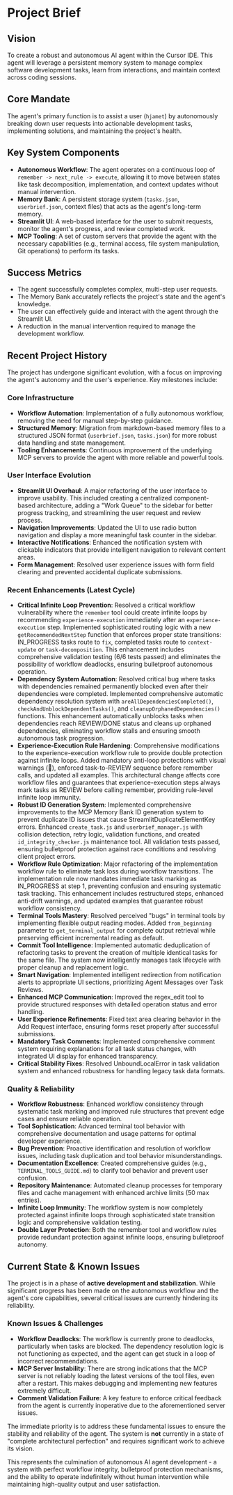 # Project Brief

## Vision
To create a robust and autonomous AI agent within the Cursor IDE. This agent will leverage a persistent memory system to manage complex software development tasks, learn from interactions, and maintain context across coding sessions.

## Core Mandate
The agent's primary function is to assist a user (`hjamet`) by autonomously breaking down user requests into actionable development tasks, implementing solutions, and maintaining the project's health.

## Key System Components
- **Autonomous Workflow**: The agent operates on a continuous loop of `remember -> next_rule -> execute`, allowing it to move between states like task decomposition, implementation, and context updates without manual intervention.
- **Memory Bank**: A persistent storage system (`tasks.json`, `userbrief.json`, context files) that acts as the agent's long-term memory.
- **Streamlit UI**: A web-based interface for the user to submit requests, monitor the agent's progress, and review completed work.
- **MCP Tooling**: A set of custom servers that provide the agent with the necessary capabilities (e.g., terminal access, file system manipulation, Git operations) to perform its tasks.

## Success Metrics
- The agent successfully completes complex, multi-step user requests.
- The Memory Bank accurately reflects the project's state and the agent's knowledge.
- The user can effectively guide and interact with the agent through the Streamlit UI.
- A reduction in the manual intervention required to manage the development workflow.

## Recent Project History
The project has undergone significant evolution, with a focus on improving the agent's autonomy and the user's experience. Key milestones include:

### Core Infrastructure
- **Workflow Automation**: Implementation of a fully autonomous workflow, removing the need for manual step-by-step guidance.
- **Structured Memory**: Migration from markdown-based memory files to a structured JSON format (`userbrief.json`, `tasks.json`) for more robust data handling and state management.
- **Tooling Enhancements**: Continuous improvement of the underlying MCP servers to provide the agent with more reliable and powerful tools.

### User Interface Evolution
- **Streamlit UI Overhaul**: A major refactoring of the user interface to improve usability. This included creating a centralized component-based architecture, adding a "Work Queue" to the sidebar for better progress tracking, and streamlining the user request and review process.
- **Navigation Improvements**: Updated the UI to use radio button navigation and display a more meaningful task counter in the sidebar.
- **Interactive Notifications**: Enhanced the notification system with clickable indicators that provide intelligent navigation to relevant content areas.
- **Form Management**: Resolved user experience issues with form field clearing and prevented accidental duplicate submissions.

### Recent Enhancements (Latest Cycle)
- **Critical Infinite Loop Prevention**: Resolved a critical workflow vulnerability where the `remember` tool could create infinite loops by recommending `experience-execution` immediately after an `experience-execution` step. Implemented sophisticated routing logic with a new `getRecommendedNextStep` function that enforces proper state transitions: IN_PROGRESS tasks route to `fix`, completed tasks route to `context-update` or `task-decomposition`. This enhancement includes comprehensive validation testing (6/6 tests passed) and eliminates the possibility of workflow deadlocks, ensuring bulletproof autonomous operation.
- **Dependency System Automation**: Resolved critical bug where tasks with dependencies remained permanently blocked even after their dependencies were completed. Implemented comprehensive automatic dependency resolution system with `areAllDependenciesCompleted()`, `checkAndUnblockDependentTasks()`, and `cleanupOrphanedDependencies()` functions. This enhancement automatically unblocks tasks when dependencies reach REVIEW/DONE status and cleans up orphaned dependencies, eliminating workflow stalls and ensuring smooth autonomous task progression.
- **Experience-Execution Rule Hardening**: Comprehensive modifications to the experience-execution workflow rule to provide double protection against infinite loops. Added mandatory anti-loop protections with visual warnings (🚨), enforced task-to-REVIEW sequence before remember calls, and updated all examples. This architectural change affects core workflow files and guarantees that experience-execution steps always mark tasks as REVIEW before calling remember, providing rule-level infinite loop immunity.
- **Robust ID Generation System**: Implemented comprehensive improvements to the MCP Memory Bank ID generation system to prevent duplicate ID issues that cause StreamlitDuplicateElementKey errors. Enhanced `create_task.js` and `userbrief_manager.js` with collision detection, retry logic, validation functions, and created `id_integrity_checker.js` maintenance tool. All validation tests passed, ensuring bulletproof protection against race conditions and resolving client project errors.
- **Workflow Rule Optimization**: Major refactoring of the implementation workflow rule to eliminate task loss during workflow transitions. The implementation rule now mandates immediate task marking as IN_PROGRESS at step 1, preventing confusion and ensuring systematic task tracking. This enhancement includes restructured steps, enhanced anti-drift warnings, and updated examples that guarantee robust workflow consistency.
- **Terminal Tools Mastery**: Resolved perceived "bugs" in terminal tools by implementing flexible output reading modes. Added `from_beginning` parameter to `get_terminal_output` for complete output retrieval while preserving efficient incremental reading as default.
- **Commit Tool Intelligence**: Implemented automatic deduplication of refactoring tasks to prevent the creation of multiple identical tasks for the same file. The system now intelligently manages task lifecycle with proper cleanup and replacement logic.
- **Smart Navigation**: Implemented intelligent redirection from notification alerts to appropriate UI sections, prioritizing Agent Messages over Task Reviews.
- **Enhanced MCP Communication**: Improved the regex_edit tool to provide structured responses with detailed operation status and error handling.
- **User Experience Refinements**: Fixed text area clearing behavior in the Add Request interface, ensuring forms reset properly after successful submissions.
- **Mandatory Task Comments**: Implemented comprehensive comment system requiring explanations for all task status changes, with integrated UI display for enhanced transparency.
- **Critical Stability Fixes**: Resolved UnboundLocalError in task validation system and enhanced robustness for handling legacy task data formats.

### Quality & Reliability
- **Workflow Robustness**: Enhanced workflow consistency through systematic task marking and improved rule structures that prevent edge cases and ensure reliable operation.
- **Tool Sophistication**: Advanced terminal tool behavior with comprehensive documentation and usage patterns for optimal developer experience.
- **Bug Prevention**: Proactive identification and resolution of workflow issues, including task duplication and tool behavior misunderstandings.
- **Documentation Excellence**: Created comprehensive guides (e.g., `TERMINAL_TOOLS_GUIDE.md`) to clarify tool behavior and prevent user confusion.
- **Repository Maintenance**: Automated cleanup processes for temporary files and cache management with enhanced archive limits (50 max entries).
- **Infinite Loop Immunity**: The workflow system is now completely protected against infinite loops through sophisticated state transition logic and comprehensive validation testing.
- **Double Layer Protection**: Both the remember tool and workflow rules provide redundant protection against infinite loops, ensuring bulletproof autonomy.

## Current State & Known Issues

The project is in a phase of **active development and stabilization**. While significant progress has been made on the autonomous workflow and the agent's core capabilities, several critical issues are currently hindering its reliability.

### Known Issues & Challenges
- **Workflow Deadlocks**: The workflow is currently prone to deadlocks, particularly when tasks are blocked. The dependency resolution logic is not functioning as expected, and the agent can get stuck in a loop of incorrect recommendations.
- **MCP Server Instability**: There are strong indications that the MCP server is not reliably loading the latest versions of the tool files, even after a restart. This makes debugging and implementing new features extremely difficult.
- **Comment Validation Failure**: A key feature to enforce critical feedback from the agent is currently inoperative due to the aforementioned server issues.

The immediate priority is to address these fundamental issues to ensure the stability and reliability of the agent. The system is **not** currently in a state of "complete architectural perfection" and requires significant work to achieve its vision.

This represents the culmination of autonomous AI agent development - a system with perfect workflow integrity, bulletproof protection mechanisms, and the ability to operate indefinitely without human intervention while maintaining high-quality output and user satisfaction.
